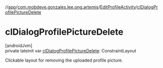//[app](../../../index.md)/[com.mobdeve.gonzales.lee.ong.artemis](../index.md)/[EditProfileActivity](index.md)/[clDialogProfilePictureDelete](cl-dialog-profile-picture-delete.md)

# clDialogProfilePictureDelete

[androidJvm]\
private lateinit var [clDialogProfilePictureDelete](cl-dialog-profile-picture-delete.md): ConstraintLayout

Clickable layout for removing the uploaded profile picture.
